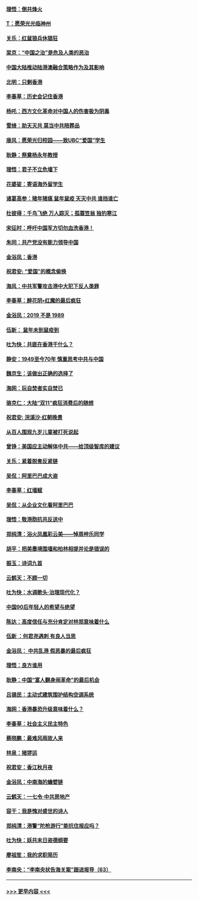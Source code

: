 #### [理悟：倒共烽火](../pages/nsc993/n11668844.md?t=11210211) 
#### [T：愿荣光光临神州](../pages/nsc993/n11668421.md?t=11210211) 
#### [关乐：红鼠狼兵休猖狂](../pages/nsc993/n11668378.md?t=11210211) 
#### [梁京：“中国之治”是危及人类的恶治](../pages/nsc993/n11668328.md?t=11210211) 
#### [中国大陆推动陆港澳融合策略作为及其影响](../pages/nsc993/n11668157.md?t=11210211) 
#### [北明：只剩香港](../pages/nsc993/n11668002.md?t=11210211) 
#### [李春草：历史会记住香港](../pages/nsc993/n11667927.md?t=11210211) 
#### [杨吒：西方文化革命对中国人的伤害极为阴毒](../pages/nsc993/n11664521.md?t=11210211) 
#### [雪绮：助天灭共 莫当中共陪葬品](../pages/nsc993/n11662650.md?t=11210211) 
#### [唐风：愿荣光归校园——致UBC“爱国”学生](../pages/nsc993/n11662194.md?t=11210211) 
#### [耿静：祭奠杨永年教授](../pages/nsc993/n11662514.md?t=11210211) 
#### [理悟：君子不立危墙下](../pages/nsc993/n11662172.md?t=11210211) 
#### [花婆娑：寄语海外留学生](../pages/nsc993/n11662121.md?t=11210211) 
#### [诸葛高参：猪年猪瘟 鼠年鼠疫 天灭中共 谁挡谁亡](../pages/nsc993/n11661980.md?t=11210211) 
#### [杜彼得：千鸟飞绝 万人踪灭；孤蓑笠翁 独钓寒江](../pages/nsc993/n11661170.md?t=11210211) 
#### [宋征时：呼吁中国军方切勿血洗香港！](../pages/nsc993/n11415318.md?t=11210211) 
#### [朱同：共产党没有能力领导中国](../pages/nsc993/n11660421.md?t=11210211) 
#### [金浴凤：香港](../pages/nsc993/n11660419.md?t=11210211) 
#### [祝君安: “爱国”的概念偷换](../pages/nsc993/n11659706.md?t=11210211) 
#### [海风：中共军警攻击港中大犯下反人类罪](../pages/nsc993/n11659632.md?t=11210211) 
#### [李春草：醉花阴•红魔的最后疯狂](../pages/nsc993/n11659287.md?t=11210211) 
#### [金浴凤：2019 不是 1989](../pages/nsc993/n11657663.md?t=11210211) 
#### [伍新： 鼠年未到鼠疫到](../pages/nsc993/n11655098.md?t=11210211) 
#### [吐为快：共匪在香港干什么？](../pages/nsc993/n11654891.md?t=11210211) 
#### [静安：1949至今70年 慎重思考中共与中国](../pages/nsc993/n11651244.md?t=11210211) 
#### [魏京生：该做出正确的选择了](../pages/nsc993/n11653084.md?t=11210211) 
#### [海网：玩自焚者实自焚已](../pages/nsc993/n11652423.md?t=11210211) 
#### [骆克仁：大陆“双11”疯狂消费后的随想](../pages/nsc993/n11652305.md?t=11210211) 
#### [祝君安: 浣溪沙·红朝晚景](../pages/nsc993/n11652258.md?t=11210211) 
#### [从百人围观九岁儿童被打死说起](../pages/nsc993/n11651030.md?t=11210211) 
#### [曾铮：美国应主动解体中共——给顶级智库的建议](../pages/nsc993/n11649888.md?t=11210211) 
#### [关乐：紧着脱套反紧链](../pages/nsc993/n11649069.md?t=11210211) 
#### [吴侃：阿里巴巴成大盗](../pages/nsc993/n11645523.md?t=11210211) 
#### [李春草：红墙赋](../pages/nsc993/n11646389.md?t=11210211) 
#### [吴侃：从企业文化看阿里巴巴](../pages/nsc993/n11645476.md?t=11210211) 
#### [理悟：敬港胞抗共反送中](../pages/nsc993/n11645466.md?t=11210211) 
#### [郑纯清：浴火凤凰彩云美——悼周梓乐同学](../pages/nsc993/n11645155.md?t=11210211) 
#### [胡平：把美墨境围墙和柏林相提并论是错误的](../pages/nsc993/n11645134.md?t=11210211) 
#### [振玉：诗词九首](../pages/nsc993/n11644081.md?t=11210211) 
#### [云鹤天：不顾一切](../pages/nsc993/n11643508.md?t=11210211) 
#### [吐为快：水调歌头·治理现代化？](../pages/nsc993/n11643485.md?t=11210211) 
#### [中国90后年轻人的希望与绝望](../pages/nsc993/n11642317.md?t=11210211) 
#### [陈达：高度信任与充分肯定对林郑意味着什么](../pages/nsc993/n11641441.md?t=11210211) 
#### [伍新 ：何君尧遇刺 有良人当思](../pages/nsc993/n11641503.md?t=11210211) 
#### [金浴凤： 中共乱港  假恶暴的最后疯狂](../pages/nsc993/n11641495.md?t=11210211) 
#### [理悟：良方谁用](../pages/nsc993/n11641463.md?t=11210211) 
#### [耿静：中国“富人翻身闹革命”的最后机会](../pages/nsc993/n11640655.md?t=11210211) 
#### [吕锡民：主动式建筑围护结构空调系统](../pages/nsc993/n11640168.md?t=11210211) 
#### [海网：香港暴恐升级意味着什么？](../pages/nsc993/n11635904.md?t=11210211) 
#### [李春草：社会主义民主特色](../pages/nsc993/n11634657.md?t=11210211) 
#### [蔡晓鹏：最难风雨故人来](../pages/nsc993/n11633145.md?t=11210211) 
#### [林泉：猪猡运](../pages/nsc993/n11631469.md?t=11210211) 
#### [祝君安：香江秋月夜](../pages/nsc993/n11631440.md?t=11210211) 
#### [金浴凤：中南海的蟾嬖链](../pages/nsc993/n11631290.md?t=11210211) 
#### [云鹤天：一七令·中共房地产](../pages/nsc993/n11630084.md?t=11210211) 
#### [容干：我是愧对盛世的诗人](../pages/nsc993/n11630059.md?t=11210211) 
#### [郑纯清：港警“陀枪游行”能抗住报应吗？](../pages/nsc993/n11629999.md?t=11210211) 
#### [吐为快：妖共末日盗德纲要](../pages/nsc993/n11628610.md?t=11210211) 
#### [廖祖笙：我的求职简历](../pages/nsc993/n11628492.md?t=11210211) 
#### [李南央：“李南央状告海关案”跟进报导（63）](../pages/nsc993/n11627039.md?t=11210211) 

----
#### [ >>> 更早内容 <<< ](../indexes/nsc993-earlier.md)
